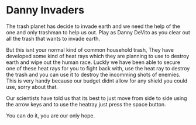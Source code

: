 # Danny Invaders

The trash planet has decide to invade earth and we need the help of the one and only trashman to help us out. Play as Danny DeVito
as you clear out all the trash that wants to invade earth.

But this isnt your normal kind of common household trash, They have developed some kind of heat rays which they are planning to use to
destroy earth and wipe out the human race. Luckly we have been able to secure one of these heat rays for you to fight back with, use the
heat ray to destroy the trash and you can use it to destroy the incomming shots of enemies. This is very handy because our budget didnt
allow for any shield you could use, sorry about that. 

Our scientists have told us that its best to just move from side to side using the arrow keys and to use the heatray just press the space button.

You can do it, you are our only hope.
